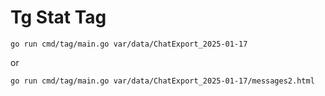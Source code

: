 # Tg Stat Tag

```
go run cmd/tag/main.go var/data/ChatExport_2025-01-17
```
or
```
go run cmd/tag/main.go var/data/ChatExport_2025-01-17/messages2.html
```
